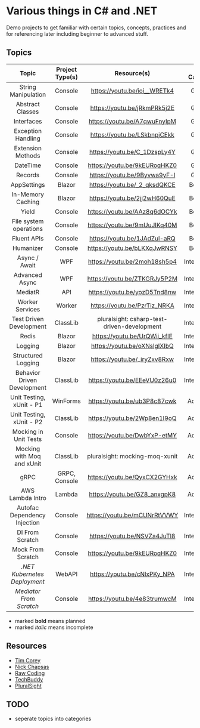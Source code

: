 # Various things in C# and .NET

Demo projects to get familiar with certain topics, concepts, practices and for referencing later including beginner to
advanced stuff.

## Topics

|            Topic             | Project Type(s) |                 Resource(s)                 | Topic Category |                    Project Name                     |            External Libs/Packages            |
|:----------------------------:|:---------------:|:-------------------------------------------:|:--------------:|:---------------------------------------------------:|:--------------------------------------------:|
|     String Manipulation      |     Console     |        https://youtu.be/ioi__WRETk4         |    General     |                 String_Manipulation                 |                     None                     |
|       Abstract Classes       |     Console     |        https://youtu.be/jRkmPRk5j2E         |    General     |                Abstract_Classes ...                 |                     None                     |
|          Interfaces          |     Console     |        https://youtu.be/A7qwuFnyIpM         |    General     |                   Interfaces ...                    |                     None                     |
|      Exception Handling      |     Console     |        https://youtu.be/LSkbnpjCEkk         |    General     |                 ExceptionsDemo ...                  |                     None                     |
|      Extension Methods       |     Console     |        https://youtu.be/C_1DzspLy4Y         |    General     |                    ExtensionDemo                    |                     None                     |
|           DateTime           |     Console     |        https://youtu.be/9kEURoqHKZ0         |    General     |                      DateTime                       |                     None                     |
|           Records            |     Console     |        https://youtu.be/9Byvwa9yF-I         |    General     |                     RecordDemo                      |                     None                     |
|         AppSettings          |     Blazor      |        https://youtu.be/_2_qksdQKCE         |    Beginner    |                   AppSettingsDemo                   |                     None                     |
|      In-Memory Caching       |     Blazor      |        https://youtu.be/2jj2wH60QuE         |    Beginner    |                 InMemoryCaching ...                 |     Microsoft.Extensions.Caching.Memory      |
|            Yield             |     Console     |        https://youtu.be/AAz8q6dOCYk         |    Beginner    |                      YieldDemo                      |                     None                     |
|    File system operations    |     Console     |        https://youtu.be/9mUuJIKq40M         |    Beginner    |                   FileSystemDemo                    |                     None                     |
|         Fluent APIs          |     Console     |        https://youtu.be/1JAdZul-aRQ         |    Beginner    |                 CreatingFluentAPIs                  |                     None                     |
|          Humanizer           |     Console     |        https://youtu.be/bLKXqJwRNSY         |    Beginner    |                    HumanizerDemo                    |                Humanizer.Core                |
|        Async / Await         |       WPF       |        https://youtu.be/2moh18sh5p4         |  Intermediate  |                  Async_Programming                  |                     None                     |
|        Advanced Async        |       WPF       |        https://youtu.be/ZTKGRJy5P2M         |  Intermediate  |                   Async_Advanced                    |                     None                     |
|           MediatR            |       API       |        https://youtu.be/yozD5Tnd8nw         |  Intermediate  | MediatRDemo [README](MediatRDemo_Library/README.MD) |                   MediatR                    |
|       Worker Services        |     Worker      |        https://youtu.be/PzrTiz_NRKA         |  Intermediate  |               WorkerService_Microsoft               |                   Serilog                    |
|   Test Driven Development    |    ClassLib     | pluralsight: csharp-test-driven-development |  Intermediate  |                   DeskBooker ...                    |                    XUnit                     |
|            Redis             |     Blazor      |        https://youtu.be/UrQWii_kfIE         |  Intermediate  |                      RedisDemo                      |                    Redis                     |
|           Logging            |     Blazor      |        https://youtu.be/oXNslgIXIbQ         |  Intermediate  |                     LoggingDemo                     |                     None                     |
|      Structured Logging      |     Blazor      |        https://youtu.be/_iryZxv8Rxw         |  Intermediate  |                     SerilogDemo                     |                 Serilog, Seq                 |
| Behavior Driven Development  |    ClassLib     |        https://youtu.be/EEeVU0z26u0         |  Intermediate  |                   SpecFlowBDD ...                   |     SpecFlow, FluentAssertions, Test.Sdk     |
|   Unit Testing, xUnit - P1   |    WinForms     |        https://youtu.be/ub3P8c87cwk         |    Advanced    |                    XUnitDemo ...                    |                    xUnit                     |
|   Unit Testing, xUnit - P2   |    ClassLib     |        https://youtu.be/2Wp8en1I9oQ         |    Advanced    |                    xUnitTutorial                    |                    xUnit                     |
|    Mocking in Unit Tests     |     Console     |        https://youtu.be/DwbYxP-etMY         |    Advanced    |                     MoqDemo ...                     |                  Moq, xUnit                  |
|  Mocking with Moq and xUnit  |    ClassLib     |       pluralsight: mocking-moq-xunit        |    Advanced    |                   MockWithMoq ...                   |                  Moq, xUnit                  |
|             gRPC             |  GRPC, Console  |        https://youtu.be/QyxCX2GYHxk         |    Advanced    |               GrpcClient, GrpcServer                | Google.Protobuf, Grpc.Net.Client, Grpc.Tools |
|       AWS Lambda Intro       |     Lambda      |        https://youtu.be/GZ8_anxgpK8         |    Advanced    |                   LambdaDemo ...                    |                     None                     |
| Autofac Dependency Injection |     Console     |        https://youtu.be/mCUNrRtVVWY         |  Intermediate  |                     Autofac ...                     |                   Autofac                    |
|       DI From Scratch        |     Console     |        https://youtu.be/NSVZa4JuTl8         |  Intermediate  |                    DIFromScratch                    |                     None                     |
|      Mock From Scratch       |     Console     |        https://youtu.be/9kEURoqHKZ0         |  Intermediate  |                     MockLib ...                     |        Microsoft.CodeAnalysis.CSharp         |
| _.NET Kubernetes Deployment_ |     WebAPI      |        https://youtu.be/cNlxPKy_NPA         |  Intermediate  |                KubernetesExample.Api                |                     None                     |
|   _Mediator From Scratch_    |     Console     |        https://youtu.be/4e83trumwcM         |  Intermediate  |               MediatorFromScratch ...               |                     None                     |

* marked **bold** means planned
* marked _italic_ means incomplete

## Resources

- [Tim Corey](https://www.youtube.com/user/IAmTimCorey)
- [Nick Chapsas](https://www.youtube.com/c/Elfocrash)
- [Raw Coding](https://www.youtube.com/c/RawCoding)
- [TechBuddy](https://www.youtube.com/c/TechBuddyTR)
- [PluralSight](https://pluralsight.com)

## TODO
- seperate topics into categories